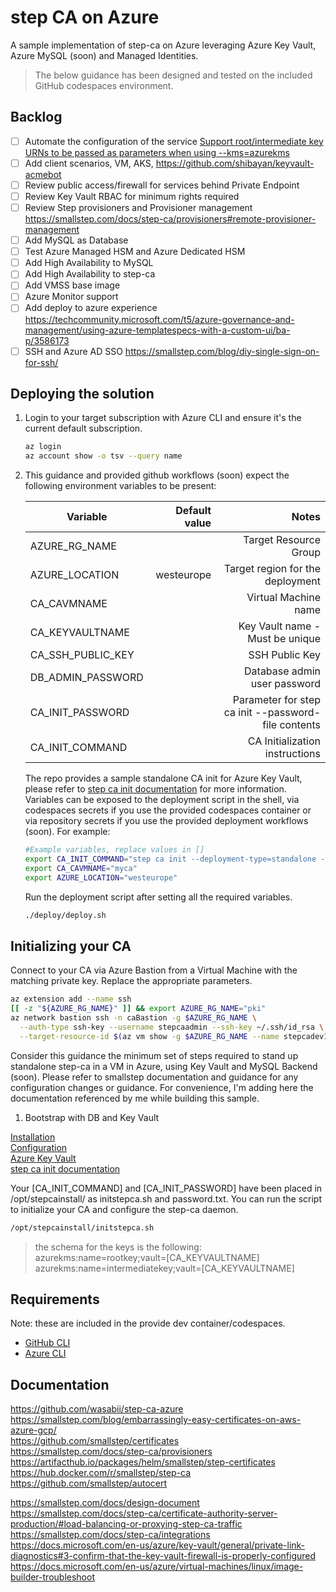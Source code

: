 # step CA on Azure

A sample implementation of step-ca on Azure leveraging Azure Key Vault, Azure MySQL (soon) and Managed Identities.

> The below guidance has been designed and tested on the included GitHub codespaces environment.

## Backlog

- [ ] Automate the configuration of the service [Support root/intermediate key URNs to be passed as parameters when using --kms=azurekms](https://github.com/smallstep/cli/issues/721)
- [ ] Add client scenarios, VM, AKS, https://github.com/shibayan/keyvault-acmebot
- [ ] Review public access/firewall for services behind Private Endpoint 
- [ ] Review Key Vault RBAC for minimum rights required
- [ ] Review Step provisioners and Provisioner management <https://smallstep.com/docs/step-ca/provisioners#remote-provisioner-management>
- [ ] Add MySQL as Database
- [ ] Test Azure Managed HSM and Azure Dedicated HSM
- [ ] Add High Availability to MySQL  
- [ ] Add High Availability to step-ca  
- [ ] Add VMSS base image
- [ ] Azure Monitor support
- [ ] Add deploy to azure experience <https://techcommunity.microsoft.com/t5/azure-governance-and-management/using-azure-templatespecs-with-a-custom-ui/ba-p/3586173>
- [ ] SSH and Azure AD SSO <https://smallstep.com/blog/diy-single-sign-on-for-ssh/>

## Deploying the solution

1. Login to your target subscription with Azure CLI and ensure it's the current default subscription.

    ```bash
    az login
    az account show -o tsv --query name
    ```

1. This guidance and provided github workflows (soon) expect the following environment variables to be present:

    | Variable   |      Default value    |  Notes |
    |-|-:|-:|
    | AZURE_RG_NAME | | Target Resource Group |
    | AZURE_LOCATION | westeurope | Target region for the deployment |
    | CA_CAVMNAME | | Virtual Machine name |
    | CA_KEYVAULTNAME | | Key Vault name - Must be unique |
    | CA_SSH_PUBLIC_KEY | | SSH Public Key |
    | DB_ADMIN_PASSWORD | | Database admin user password | 
    | CA_INIT_PASSWORD | | Parameter for step ca init --password-file contents |
    | CA_INIT_COMMAND | | CA Initialization instructions |

    The repo provides a sample standalone CA init for Azure Key Vault, please refer to [step ca init documentation](https://smallstep.com/docs/step-cli/reference/ca/init) for more information.
    Variables can be exposed to the deployment script in the shell, via codespaces secrets if you use the provided codespaces container or via repository secrets if you use the provided deployment workflows (soon). For example:

    ```bash
    #Example variables, replace values in []
    export CA_INIT_COMMAND="step ca init --deployment-type=standalone --name=[CA_INIT_NAME] --dns=[CA_INIT_DNS] --address=[CA_INIT_PORT]--provisioner=[CA_INIT_PROVISIONER] --kms=azurekms --no-db --password-file=/opt/stepcainstall/password.txt"
    export CA_CAVMNAME="myca"
    export AZURE_LOCATION="westeurope"
    ```

    Run the deployment script after setting all the required variables.

    ```bash
    ./deploy/deploy.sh
    ```

## Initializing your CA

Connect to your CA via Azure Bastion from a Virtual Machine with the matching private key. Replace the appropriate parameters.

```bash
az extension add --name ssh
[[ -z "${AZURE_RG_NAME}" ]] && export AZURE_RG_NAME="pki"
az network bastion ssh -n caBastion -g $AZURE_RG_NAME \
  --auth-type ssh-key --username stepcaadmin --ssh-key ~/.ssh/id_rsa \
  --target-resource-id $(az vm show -g $AZURE_RG_NAME --name stepcadev1 -o tsv --query id)
```

Consider this guidance the minimum set of steps required to stand up standalone step-ca in a VM in Azure, using Key Vault and MySQL Backend (soon).
Please refer to smallstep documentation and guidance for any configuration changes or guidance. For convenience, I'm adding here the documentation referenced by me while building this sample.

1. Bootstrap with DB and Key Vault

[Installation](https://smallstep.com/docs/step-ca/installation)  
[Configuration](https://smallstep.com/docs/step-ca/configuration)  
[Azure Key Vault](https://smallstep.com/docs/step-ca/configuration/#azure-key-vault)  
[step ca init documentation](https://smallstep.com/docs/step-cli/reference/ca/init)  

Your [CA_INIT_COMMAND] and [CA_INIT_PASSWORD] have been placed in /opt/stepcainstall/ as initstepca.sh and password.txt. You can run the script to initialize your CA and configure the step-ca daemon.

```bash
/opt/stepcainstall/initstepca.sh
```

>the schema for the keys is the following:  
>azurekms:name=rootkey;vault=[CA_KEYVAULTNAME]  
>azurekms:name=intermediatekey;vault=[CA_KEYVAULTNAME]

## Requirements

Note: these are included in the provide dev container/codespaces.

- [GitHub CLI](https://cli.github.com/)
- [Azure CLI](https://docs.microsoft.com/en-us/cli/azure/install-azure-cli)

## Documentation

<https://github.com/wasabii/step-ca-azure>  
<https://smallstep.com/blog/embarrassingly-easy-certificates-on-aws-azure-gcp/>  
<https://github.com/smallstep/certificates>  
<https://smallstep.com/docs/step-ca/provisioners>  
<https://artifacthub.io/packages/helm/smallstep/step-certificates>  
<https://hub.docker.com/r/smallstep/step-ca>  
<https://github.com/smallstep/autocert>  

<https://smallstep.com/docs/design-document>  
<https://smallstep.com/docs/step-ca/certificate-authority-server-production/#load-balancing-or-proxying-step-ca-traffic>  
<https://smallstep.com/docs/step-ca/integrations>  
<https://docs.microsoft.com/en-us/azure/key-vault/general/private-link-diagnostics#3-confirm-that-the-key-vault-firewall-is-properly-configured>  
<https://docs.microsoft.com/en-us/azure/virtual-machines/linux/image-builder-troubleshoot>  

